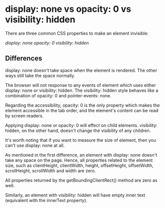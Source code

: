 # display: none vs opacity: 0 vs visibility: hidden

There are three common CSS properties to make an element invisible:

_display: none_
_opacity: 0_
_visibility: hidden_

## Differences

display: none doesn't take space when the element is rendered. The other ways still take the space normally.

The browser will not response to any events of element which uses either display: none or visibility: hidden. The visibility: hidden style behaves like a combination of opacity: 0 and pointer-events: none.

Regarding the accessibility, opacity: 0 is the only property which makes the element accessible in the tab order, and the element's content can be read by screen readers.

Applying display: none or opacity: 0 will effect on child elements. visibility: hidden, on the other hand, doesn't change the visibility of any children.

It's worth noting that if you want to measure the size of element, then you can't use display: none at all.

As mentioned in the first difference, an element with display: none doesn't take any space on the page. Hence, all properties related to the element size, such as clientHeight, clientWidth, height, offsetHeight, offsetWidth, scrollHeight, scrollWidth and width are zero.

All properties returned by the getBoundingClientRect() method are zero as well.

Similarly, an element with visibility: hidden will have empty inner text (equivalent with the innerText property).
